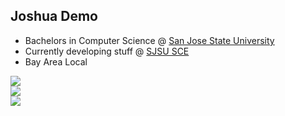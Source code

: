 ## Joshua Demo
- Bachelors in Computer Science @ [San Jose State University](https://www.sjsu.edu/)
- Currently developing stuff @ [SJSU SCE](https://sce.sjsu.edu/)
- Bay Area Local<br/>

![](https://github-readme-stats.vercel.app/api?username=joshua-demo&theme=tokyonight&hide_rank=true&show_icons=true)
<br/>
![](https://github-readme-stats.vercel.app/api/top-langs/?username=joshua-demo&layout=compact&theme=tokyonight)
<br/>
![](https://github-readme-streak-stats.herokuapp.com/?user=joshua-demo&theme=tokyonight&hide_border=false)
